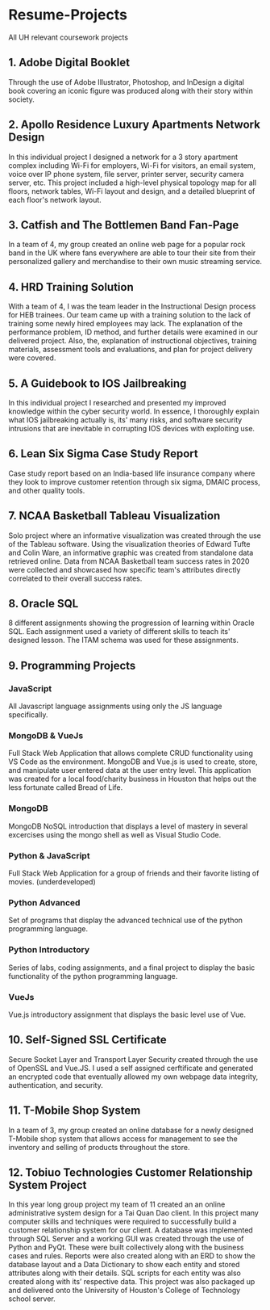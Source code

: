 # Resume-Projects
All UH relevant coursework projects 


## 1. Adobe Digital Booklet

Through the use of Adobe Illustrator, Photoshop, and InDesign a digital book covering an iconic figure was produced along with their story within society.


## 2. Apollo Residence Luxury Apartments Network Design

In this individual project I designed a network for a 3 story apartment complex including Wi-Fi for employers, Wi-Fi for visitors, an email system, voice over IP phone system, file server, printer server, security camera server, etc. This project included a high-level physical topology map for all floors, network tables, Wi-Fi layout and design, and a detailed blueprint of each floor's network layout.


## 3. Catfish and The Bottlemen Band Fan-Page

In a team of 4, my group created an online web page for a popular rock band in the UK where fans everywhere are able to tour their site from their personalized gallery and merchandise to their own music streaming service.


## 4. HRD Training Solution

With a team of 4, I was the team leader in the Instructional Design process for HEB trainees. Our team came up with a training solution to the lack of training some newly hired employees may lack. The explanation of the performance problem, ID method, and further details were examined in our delivered project. Also, the, explanation of instructional objectives, training materials, assessment tools and evaluations, and plan for project delivery were covered.


## 5. A Guidebook to IOS Jailbreaking

In this individual project I researched and presented my improved knowledge within the cyber security world. In essence, I thoroughly explain what IOS jailbreaking actually is, its' many risks, and software security intrusions that are inevitable in corrupting IOS devices with exploiting use.


## 6. Lean Six Sigma Case Study Report

Case study report based on an India-based life insurance company where they look to improve customer retention through six sigma, DMAIC process, and other quality tools.


## 7. NCAA Basketball Tableau Visualization

Solo project where an informative visualization was created through the use of the Tableau software. Using the visualization theories of Edward Tufte and Colin Ware, an informative graphic was created from standalone data retrieved online. Data from NCAA Basketball team success rates in 2020 were collected and showcased how specific team's attributes directly correlated to their overall success rates.


## 8. Oracle SQL

8 different assignments showing the progression of learning within Oracle SQL. Each assignment used a variety of different skills to teach its' designed lesson. The ITAM schema was used for these assignments.


## 9. Programming Projects

### JavaScript
All Javascript language assignments using only the JS language specifically.

### MongoDB & VueJs
Full Stack Web Application that allows complete CRUD functionality using VS Code as the environment. MongoDB and Vue.js is used to create, store, and manipulate user entered data at the user entry level. This application was created for a local food/charity business in Houston that helps out the less fortunate called Bread of Life.

### MongoDB 
MongoDB NoSQL introduction that displays a level of mastery in several excercises using the mongo shell as well as Visual Studio Code.

### Python & JavaScript
Full Stack Web Application for a group of friends and their favorite listing of movies. (underdeveloped)

### Python Advanced
Set of programs that display the advanced technical use of the python programming language.


### Python Introductory
Series of labs, coding assignments, and a final project to display the basic functionality of the python programming language.

### VueJs
Vue.js introductory assignment that displays the basic level use of Vue.


## 10. Self-Signed SSL Certificate

Secure Socket Layer and Transport Layer Security created through the use of OpenSSL and Vue.JS. I used a self assigned cerftificate and generated an encrypted code that eventually allowed my own webpage data integrity, authentication, and security.


## 11. T-Mobile Shop System

In a team of 3, my group created an online database for a newly designed T-Mobile shop system that allows access for management to see the inventory and selling of products throughout the store.


## 12. Tobiuo Technologies Customer Relationship System Project

In this year long group project my team of 11 created an an online administrative system design for a Tai Quan Dao client. In this project many computer skills and techniques were required to successfully build a customer relationship system for our client. A database was implemented through SQL Server and a working GUI was created through the use of Python and PyQt. These were built collectively along with the business cases and rules. Reports were also created along with an ERD to show the database layout and a Data Dictionary to show each entity and stored attributes along with their details. SQL scripts for each entity was also created along with its’ respective data. This project was also packaged up and delivered onto the University of Houston's College of Technology school server.


